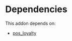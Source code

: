 # Dependencies

This addon depends on:

- [pos_loyalty](https://github.com/bringout/oca-ocb-pos/tree/8e3c420e50146ad6887d3e14c2929a735e316fc1/odoo-bringout-oca-ocb-pos_loyalty)
